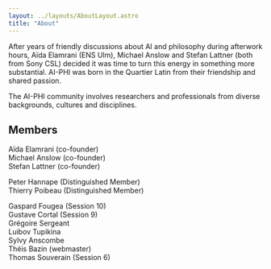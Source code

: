 ```yaml
---
layout: ../layouts/AboutLayout.astro
title: "About"
---
```


After years of friendly discussions about AI and philosophy during afterwork hours, Aïda Elamrani (ENS Ulm), Michael Anslow and Stefan Lattner (both from Sony CSL) decided it was time to turn this energy in something more substantial. AI-PHI was born in the Quartier Latin from their friendship and shared passion.

The AI-PHI community involves researchers and professionals from diverse backgrounds, cultures and disciplines.

## Members

Aïda Elamrani (co-founder)  
Michael Anslow (co-founder)  
Stefan Lattner (co-founder)

Peter Hannape (Distinguished Member)  
Thierry Poibeau (Distinguished Member)

Gaspard Fougea (Session 10)  
Gustave Cortal (Session 9)  
Grégoire Sergeant  
Luibov Tupikina  
Sylvy Anscombe  
Théis Bazin (webmaster)  
Thomas Souverain (Session 6)
